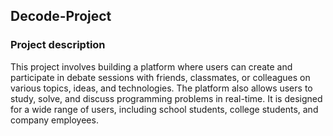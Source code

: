## Decode-Project 

### Project description 
This project involves building a platform where users can create and participate in debate sessions with friends, classmates, or colleagues on various topics, ideas, and technologies. The platform also allows users to study, solve, and discuss programming problems in real-time. It is designed for a wide range of users, including school students, college students, and company employees.
